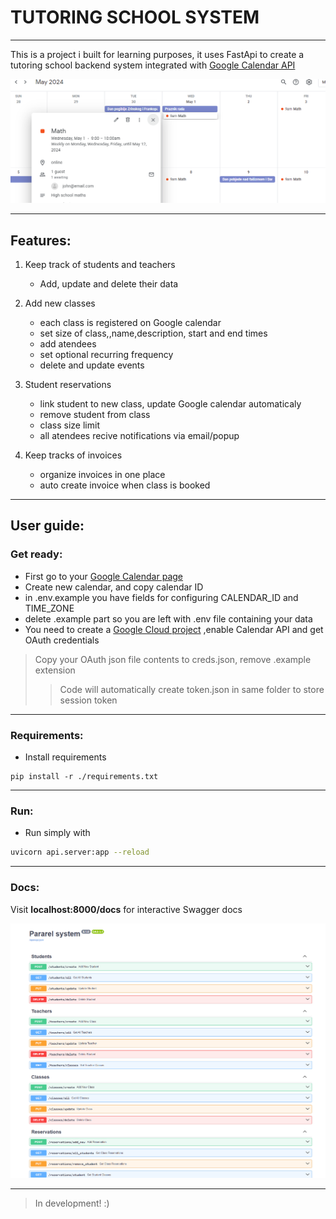 # TUTORING SCHOOL SYSTEM
___

This is  a project i built for learning purposes, it uses FastApi to create a  tutoring school backend
system integrated with [Google Calendar API](https://developers.google.com/calendar/api/guides/overview) 


<img src="./github_images/calendar.PNG" width="600">

___

## Features:
1. Keep track of students and teachers
    - Add, update and delete their data


2. Add new classes
    - each class is registered on Google calendar
    - set size of class,,name,description, start and end times
    - add atendees
    - set optional recurring frequency
    - delete and update events


3. Student reservations
    - link student to new class, update Google calendar automaticaly
    - remove student from class
    - class size limit
    - all atendees recive notifications via email/popup


4. Keep tracks of invoices
    - organize invoices in one place
    - auto create invoice when class is booked

___
## User guide:

### Get ready:
- First go to your [Google Calendar page ](https://calendar.google.com/)
- Create new calendar, and copy calendar ID
- in .env.example you have fields for configuring CALENDAR_ID and TIME_ZONE
- delete .example part so you are left with .env file containing your data
- You need to create a [Google Cloud project](https://developers.google.com/calendar/api/quickstart/python) 
   ,enable Calendar API and get OAuth credentials
> Copy your OAuth json file contents to creds.json, remove .example extension
>>Code will automatically create token.json in same folder to store session token
___
### Requirements:
- Install requirements

```bsh
pip install -r ./requirements.txt
```
___

### Run:
- Run simply with 

```bash
uvicorn api.server:app --reload
```
___

### Docs:

Visit **localhost:8000/docs** for interactive Swagger docs

<img src="./github_images/naslovna.PNG" width="600">

___
> In development! :)